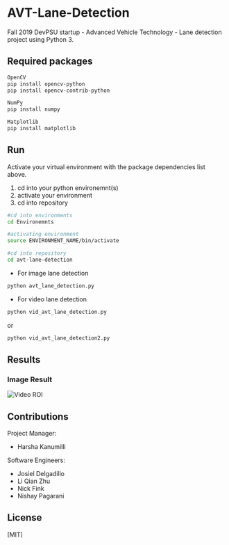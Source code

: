 # AVT-Lane-Detection
Fall 2019 DevPSU startup - Advanced Vehicle Technology - Lane detection project using Python 3. 

## Required packages
```bash
OpenCV
pip install opencv-python
pip install opencv-contrib-python

NumPy
pip install numpy

Matplotlib
pip install matplotlib
```

## Run
Activate your virtual environment with the package dependencies list above. 
1. cd into your python environemnt(s)
2. activate your environment
3. cd into repository
```bash
#cd into environments
cd Environemnts

#activating environment
source ENVIRONMENT_NAME/bin/activate

#cd into repository
cd avt-lane-detection
```

* For image lane detection
```bash
python avt_lane_detection.py
```

* For video lane detection

```bash
python vid_avt_lane_detection.py
```

or 

```bash
python vid_avt_lane_detection2.py
```

## Results
### Image Result
![Video ROI](https://github.com/DevPSU/avt-lane-detection/blob/Result_Image.png)


## Contributions
Project Manager: 
* Harsha Kanumilli

Software Engineers:
* Josiel Delgadillo
* Li Qian Zhu
* Nick Fink
* Nishay Pagarani

## License
[MIT]
